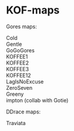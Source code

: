 # KOF-maps

Gores maps:

Cold
<br/>
Gentle
<br/>
GoGoGores
<br/>
KOFFEE1
<br/>
KOFFEE2
<br/>
KOFFEE3
<br/>
KOFFEE12
<br/>
LagIsNoExcuse
<br/>
ZeroSeven
<br/>
Greeny
<br/>
impton (collab with Gotie)

DDrace maps:

Traviata
